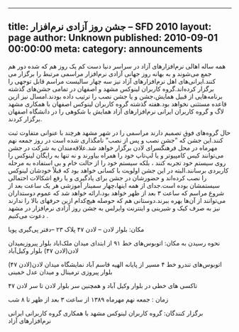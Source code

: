 ----------
title: جشن روز آزادی نرم‌افزار – SFD 2010
layout: page
author: Unknown
published: 2010-09-01 00:00:00
meta: 
category: announcements
----------
همه ساله اهالی نرم‌افزارهای آزاد در سراسر دنیا دست کم یک روز هم که شده دور هم
جمع می‌شوند و به بهانه روز جهانی آزادی نرم‌افزار مراسمی مرتبط را برگزار می
کنند.ایرانی‌های اهل نرم‌افزارهای آزاد نیز سه چهار سالیست مراسم قابل توجهی را
برگزار کرده‌اند.گروه کاربران لینوکس مشهد و اصفهان در تمامی جشن‌های گذشته
برنامه‌هایی از قبیل همایش،جشن و یا جشن نصب را ترتیب داده بودند.امسال نیز ازین
قاعده مستثنی نخواهد بود.هفته گذشته گروه کاربران لینوکس اصفهان با همکاری مشهد
لاگ و گروه کاربران ایرانی نرم‌افزارهای آزاد همایش با شکوهی را در دانشگاه
اصفهان برگزار کردند.

<!--more-->

حال گروه‌های فوق تصمیم دارند مراسمی را در شهر مشهد هرچند با عنوانی متفاوت ثبت
کنند.این جشن که ”جشن نصب و پس از نصب” نامگذاری شده است در روز جمعه نهم مهرماه
در محل فرهنگسرای لادن برگزار خواهد شد.علاقه‌مندان به شرکت در جشن می‌توانند کیس
کامپیوتر و یا لپ‌تاپ خود را همراه بیاورند و نه تنها به رایگان لینوکس را روی
سیستم خود تجربه کنند ، بلکه سیستم خود را از حالت خام و بی استفاده به مرحله
کاربردی برسانند.البته در این جشن اولویت با کسانی خواهد بود که قبلاً خودشان
لینوکس را نصب کرده‌اند و حضورشان در جشن برای یادگیری و یا رفع اشکالات احتمالی
سیستمشان بوده است.جدای از همه اینها،چهار سمینار آموزشی هر یک ساعت بعد از شروع
مراسم که ساعت ۳ بعد از ظهر خواهد بود،ارائه خواهد شد که عموم دوستداران
می‌توانند از آن‌ها بهره ببرند.دوستانی هم که حوصله هیچ‌کدام ازین حرفهای بالا را
ندارند نیز به صرف کیک و شیرینی و اینترنت وایرلس به جشن روز آزادی نرم‌افزار در
مشهد دعوت می‌کنیم .

مکان‌: بلوار لادن – لادن ۴۷ پلاک ۲۳ –دفتر پی‌گیری پویا

نحوه رسیدن به مکان‌: اتوبوس‌های خط ۹۱ از ابتدای میدان ملک‌اباد بلوار
پیروزیمیدان لادن(لادن ۴۷) بلوار وکیل‌آباد

اتوبوس‌های تندرو خط ۴ مسیر از پایانه الهیه قاسم آباد نمایشگاه میدان لادن(لادن
۴۷) بلوار پیروزی ترمینال و میدان عدل خمینی

تاکسی های خطی در بلوار وکیل آباد و همچنین سر بلوار لادن تا سر لادن ۴۷

زمان : جمعه نهم مهرماه ۱۳۸۹ از ساعت ۳ بعد از ظهر تا ۸ شب

برگزار کنندگان: گروه کاربران لینوکس مشهد با همکاری گروه کاربرانی ایرانی
نرم‌افزارهای آزاد

